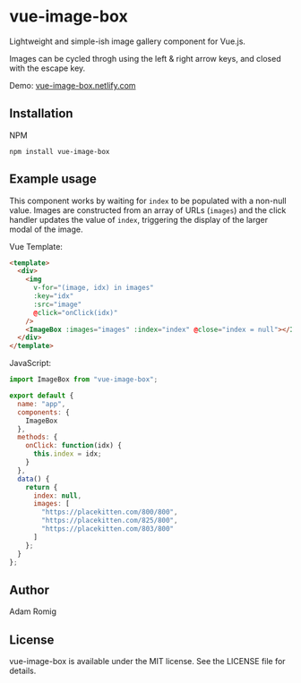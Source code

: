 # vue-image-box

Lightweight and simple-ish image gallery component for Vue.js.

Images can be cycled throgh using the left & right arrow keys, and closed with the escape key.

Demo: [vue-image-box.netlify.com](https://vue-image-box.netlify.com)

## Installation

NPM

`npm install vue-image-box`

## Example usage

This component works by waiting for `index` to be populated with a non-null value. Images are constructed from an array of URLs (`images`) and the click handler updates the value of `index`, triggering the display of the larger modal of the image.

Vue Template:

```html
<template>
  <div>
    <img
      v-for="(image, idx) in images"
      :key="idx"
      :src="image"
      @click="onClick(idx)"
    />
    <ImageBox :images="images" :index="index" @close="index = null"></ImageBox>
  </div>
</template>
```

JavaScript:

```javascript
import ImageBox from "vue-image-box";

export default {
  name: "app",
  components: {
    ImageBox
  },
  methods: {
    onClick: function(idx) {
      this.index = idx;
    }
  },
  data() {
    return {
      index: null,
      images: [
        "https://placekitten.com/800/800",
        "https://placekitten.com/825/800",
        "https://placekitten.com/803/800"
      ]
    };
  }
};
```

## Author

Adam Romig

## License

vue-image-box is available under the MIT license. See the LICENSE file for details.

